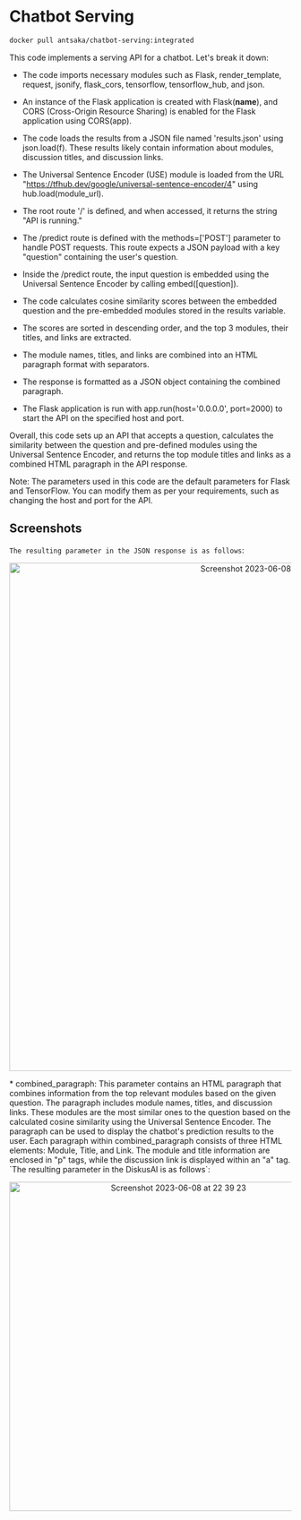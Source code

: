 # Chatbot Serving
```bash
docker pull antsaka/chatbot-serving:integrated
```
This code implements a serving API for a chatbot. Let's break it down:

* The code imports necessary modules such as Flask, render_template, request, jsonify, flask_cors, tensorflow, tensorflow_hub, and json.

* An instance of the Flask application is created with Flask(__name__), and CORS (Cross-Origin Resource Sharing) is enabled for the Flask application using CORS(app).

* The code loads the results from a JSON file named 'results.json' using json.load(f). These results likely contain information about modules, discussion titles, and discussion links.

* The Universal Sentence Encoder (USE) module is loaded from the URL "https://tfhub.dev/google/universal-sentence-encoder/4" using hub.load(module_url).

* The root route '/' is defined, and when accessed, it returns the string "API is running."

* The /predict route is defined with the methods=['POST'] parameter to handle POST requests. This route expects a JSON payload with a key "question" containing the user's question.

* Inside the /predict route, the input question is embedded using the Universal Sentence Encoder by calling embed([question]).

* The code calculates cosine similarity scores between the embedded question and the pre-embedded modules stored in the results variable.

* The scores are sorted in descending order, and the top 3 modules, their titles, and links are extracted.

* The module names, titles, and links are combined into an HTML paragraph format with separators.

* The response is formatted as a JSON object containing the combined paragraph.

* The Flask application is run with app.run(host='0.0.0.0', port=2000) to start the API on the specified host and port.

Overall, this code sets up an API that accepts a question, calculates the similarity between the question and pre-defined modules using the Universal Sentence Encoder, and returns the top module titles and links as a combined HTML paragraph in the API response.

Note: The parameters used in this code are the default parameters for Flask and TensorFlow. You can modify them as per your requirements, such as changing the host and port for the API.


## Screenshots

`The resulting parameter in the JSON response is as follows`:

<p align="center">
    <img width="908" alt="Screenshot 2023-06-08 at 22 38 45" src="https://github.com/C23-DF02-DiskusAI-Dicoding-Indonesia/API-Serving/assets/132810595/9467490c-49ff-4eb7-b38d-2f9c2e8cb510">
</p>
* combined_paragraph: This parameter contains an HTML paragraph that combines information from the top relevant modules based on the given question. The paragraph includes module names, titles, and discussion links. These modules are the most similar ones to the question based on the calculated cosine similarity using the Universal Sentence Encoder. The paragraph can be used to display the chatbot's prediction results to the user.
Each paragraph within combined_paragraph consists of three HTML elements: Module, Title, and Link. The module and title information are enclosed in "p" tags, while the discussion link is displayed within an "a" tag.

<br>
`The resulting parameter in the DiskusAI is as follows`:
<p align="center">
    <img width="588" alt="Screenshot 2023-06-08 at 22 39 23" src="https://github.com/C23-DF02-DiskusAI-Dicoding-Indonesia/API-Serving/assets/132810595/9e54dc9f-ba17-42cb-8a7b-7b3cc19abfe5">
</p>
